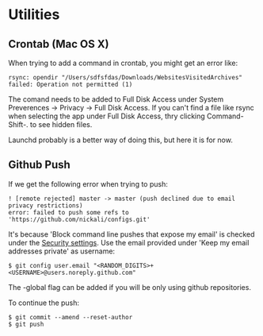 # Utilities

## Crontab \(Mac OS X\)

When trying to add a command in crontab, you might get an error like:

```text
rsync: opendir "/Users/sdfsfdas/Downloads/WebsitesVisitedArchives" failed: Operation not permitted (1)
```

The comand needs to be added to Full Disk Access under System Preverences -&gt; Privacy -&gt; Full Disk Access. If you can't find a file like rsync when selecting the app under Full Disk Access, thry clicking Command-Shift-. to see hidden files.

Launchd probably is a better way of doing this, but here it is for now.

## Github Push

If we get the following error when trying to push:

```text
! [remote rejected] master -> master (push declined due to email privacy restrictions)
error: failed to push some refs to 'https://github.com/nickali/configs.git'
```

It's because 'Block command line pushes that expose my email' is checked under the [Security settings](https://github.com/settings/emails). Use the email provided under 'Keep my email addresses private' as username:

```text
$ git config user.email "<RANDOM_DIGITS>+<USERNAME>@users.noreply.github.com"
```

The -global flag can be added if you will be only using github repositories.

To continue the push:

```text
$ git commit --amend --reset-author
$ git push
```

